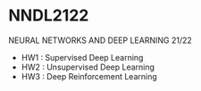 # NNDL2122

NEURAL NETWORKS AND DEEP LEARNING 21/22

* HW1 : Supervised Deep Learning 
* HW2 : Unsupervised Deep Learning
* HW3 : Deep Reinforcement Learning
